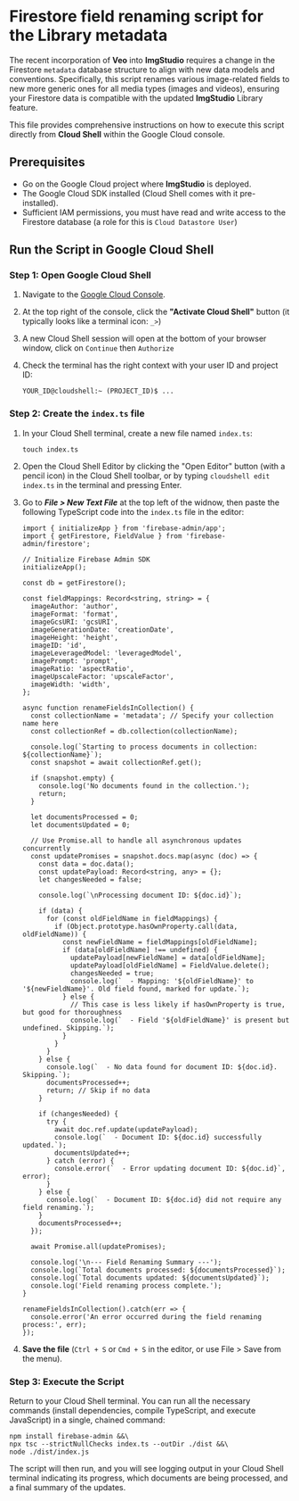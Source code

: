 # Firestore field renaming script for the Library metadata

The recent incorporation of **Veo** into **ImgStudio** requires a change in the Firestore `metadata` database structure to align with new data models and conventions. Specifically, this script renames various image-related fields to new more generic ones for all media types (images and videos), ensuring your Firestore data is compatible with the updated **ImgStudio** Library feature.

This file provides comprehensive instructions on how to execute this script directly from **Cloud Shell** within the Google Cloud console.

## Prerequisites

- Go on the Google Cloud project where **ImgStudio** is deployed.
- The Google Cloud SDK installed (Cloud Shell comes with it pre-installed).
- Sufficient IAM permissions, you must have read and write access to the Firestore database (a role for this is `Cloud Datastore User`)

## Run the Script in Google Cloud Shell

### Step 1: Open Google Cloud Shell

1.  Navigate to the [Google Cloud Console](https://console.cloud.google.com/ 'null').

2.  At the top right of the console, click the **"Activate Cloud Shell"** button (it typically looks like a terminal icon: `_>`)

3.  A new Cloud Shell session will open at the bottom of your browser window, click on `Continue` then `Authorize`

4.  Check the terminal has the right context with your user ID and project ID:

    ```
    YOUR_ID@cloudshell:~ (PROJECT_ID)$ ...
    ```

### Step 2: Create the `index.ts` file

1.  In your Cloud Shell terminal, create a new file named `index.ts`:

    ```
    touch index.ts
    ```

2.  Open the Cloud Shell Editor by clicking the "Open Editor" button (with a pencil icon) in the Cloud Shell toolbar, or by typing `cloudshell edit index.ts` in the terminal and pressing Enter.

3.  Go to _**File > New Text File**_ at the top left of the widnow, then paste the following TypeScript code into the `index.ts` file in the editor:

    ```
    import { initializeApp } from 'firebase-admin/app';
    import { getFirestore, FieldValue } from 'firebase-admin/firestore';

    // Initialize Firebase Admin SDK
    initializeApp();

    const db = getFirestore();

    const fieldMappings: Record<string, string> = {
      imageAuthor: 'author',
      imageFormat: 'format',
      imageGcsURI: 'gcsURI',
      imageGenerationDate: 'creationDate',
      imageHeight: 'height',
      imageID: 'id',
      imageLeveragedModel: 'leveragedModel',
      imagePrompt: 'prompt',
      imageRatio: 'aspectRatio',
      imageUpscaleFactor: 'upscaleFactor',
      imageWidth: 'width',
    };

    async function renameFieldsInCollection() {
      const collectionName = 'metadata'; // Specify your collection name here
      const collectionRef = db.collection(collectionName);

      console.log(`Starting to process documents in collection: ${collectionName}`);
      const snapshot = await collectionRef.get();

      if (snapshot.empty) {
        console.log('No documents found in the collection.');
        return;
      }

      let documentsProcessed = 0;
      let documentsUpdated = 0;

      // Use Promise.all to handle all asynchronous updates concurrently
      const updatePromises = snapshot.docs.map(async (doc) => {
        const data = doc.data();
        const updatePayload: Record<string, any> = {};
        let changesNeeded = false;

        console.log(`\nProcessing document ID: ${doc.id}`);

        if (data) {
          for (const oldFieldName in fieldMappings) {
            if (Object.prototype.hasOwnProperty.call(data, oldFieldName)) {
              const newFieldName = fieldMappings[oldFieldName];
              if (data[oldFieldName] !== undefined) {
                updatePayload[newFieldName] = data[oldFieldName];
                updatePayload[oldFieldName] = FieldValue.delete();
                changesNeeded = true;
                console.log(`  - Mapping: '${oldFieldName}' to '${newFieldName}'. Old field found, marked for update.`);
              } else {
                // This case is less likely if hasOwnProperty is true, but good for thoroughness
                console.log(`  - Field '${oldFieldName}' is present but undefined. Skipping.`);
              }
            }
          }
        } else {
          console.log(`  - No data found for document ID: ${doc.id}. Skipping.`);
          documentsProcessed++;
          return; // Skip if no data
        }

        if (changesNeeded) {
          try {
            await doc.ref.update(updatePayload);
            console.log(`  - Document ID: ${doc.id} successfully updated.`);
            documentsUpdated++;
          } catch (error) {
            console.error(`  - Error updating document ID: ${doc.id}`, error);
          }
        } else {
          console.log(`  - Document ID: ${doc.id} did not require any field renaming.`);
        }
        documentsProcessed++;
      });

      await Promise.all(updatePromises);

      console.log('\n--- Field Renaming Summary ---');
      console.log(`Total documents processed: ${documentsProcessed}`);
      console.log(`Total documents updated: ${documentsUpdated}`);
      console.log('Field renaming process complete.');
    }

    renameFieldsInCollection().catch(err => {
      console.error('An error occurred during the field renaming process:', err);
    });
    ```

4.  **Save the file** (`Ctrl + S` or `Cmd + S` in the editor, or use File > Save from the menu).

### Step 3: Execute the Script

Return to your Cloud Shell terminal. You can run all the necessary commands (install dependencies, compile TypeScript, and execute JavaScript) in a single, chained command:

```
npm install firebase-admin &&\
npx tsc --strictNullChecks index.ts --outDir ./dist &&\
node ./dist/index.js
```

The script will then run, and you will see logging output in your Cloud Shell terminal indicating its progress, which documents are being processed, and a final summary of the updates.

